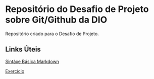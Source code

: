 # Repositório do Desafio de Projeto sobre Git/Github da DIO
Repositório criado para o Desafio de Projeto.

## Links Úteis
[Sintáxe Básica Markdown](https://www.markdownguide.org/basic-syntax/)

[Exercício](https://womakerscode.gitbook.io/desvendando-git-e-github/hands-on/exercicio-2/)
